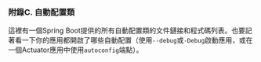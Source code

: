### 附錄C. 自動配置類

這裡有一個Spring Boot提供的所有自動配置類的文件鏈接和程式碼列表。也要記著看一下你的應用都開啟了哪些自動配置（使用`--debug`或`-Debug`啟動應用，或在一個Actuator應用中使用`autoconfig`端點）。









